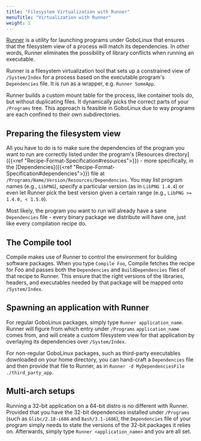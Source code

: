 ```yaml
---
title: "Filesystem Virtualization with Runner"
menuTitle: "Virtualization with Runner"
weight: 1
---
```


[Runner](/Commands/Runner) is a utility for launching programs under GoboLinux
that ensures that the filesystem view of a process will match its dependencies.
In other words, Runner eliminates the possibility of library conflicts when
running an executable.

Runner is a filesystem virtualization tool that sets up a constrained view of
`/System/Index` for a process based on the executable program's `Dependencies`
file. It is run as a wrapper, e.g. `Runner SomeApp`.

Runner builds a custom mount table for the process, like container tools do, but
without duplicating files. It dynamically picks the correct parts of your
`/Programs` tree. This approach is feasible in GoboLinux due to way programs are
each confined to their own subdirectories.

## Preparing the filesystem view

All you have to do is to make sure the dependencies of the program you want to
run are correctly listed under the program's [Resources
directory]({{<ref "Recipe-Format-Specification#resources">}}) - more
specifically, in the
[Dependencies]({{<ref "Recipe-Format-Specification#dependencies">}}) file at
`/Programs/Name/Version/Resources/Dependencies`. You may list program names
(e.g., `LibPNG`), specify a particular version (as in `LibPNG 1.4.4`) or even
let Runner pick the best version given a certain range (e.g.,
`LibPNG >= 1.4.0, < 1.5.0`).

Most likely, the program you want to run will already have a sane `Dependencies`
file - every binary package we distribute will have one, just like every
compilation recipe do.

## The Compile tool

Compile makes use of Runner to control the environment for building software
packages. When you type `Compile Foo`, Compile fetches the recipe for Foo and
passes both the `Dependencies` and `BuildDependencies` files of that recipe to
Runner. This ensure that the right versions of the libraries, headers, and
executables needed by that package will be mapped onto `/System/Index`.

## Spawning an application with Runner

For regular GoboLinux packages, simply type `Runner application_name`. Runner
will figure from which entry under `/Programs` `application_name` comes from,
and will create a custom filesystem view for that application by overlaying its
dependencies over `/System/Index`.

For non-regular GoboLinux packages, such as third-party executables downloaded
on your home directory, you can hand-craft a `Dependencies` file and then
provide that file to Runner, as in
`Runner -d MyDependenciesFile ./third_party_app`.

## Multi-arch setups

Running a 32-bit application on a 64-bit distro is no different with Runner.
Provided that you have the 32-bit dependencies installed under `/Programs` (such
as `Glibc/2.18-i686` and `Bash/3.1-i686`), the `Dependencies` file of your
program simply needs to state the versions of the 32-bit packages it relies on.
Afterwards, simply type `Runner <application_name>` and you are all set.
